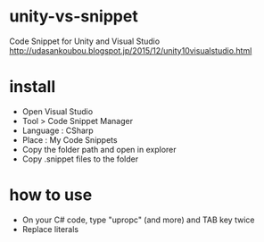 # unity-vs-snippet
Code Snippet for Unity and Visual Studio
http://udasankoubou.blogspot.jp/2015/12/unity10visualstudio.html

# install
+ Open Visual Studio
+ Tool > Code Snippet Manager
+ Language : CSharp
+ Place : My Code Snippets
+ Copy the folder path and open in explorer
+ Copy .snippet files to the folder

# how to use
+ On your C# code, type "upropc" (and more) and TAB key twice
+ Replace literals
